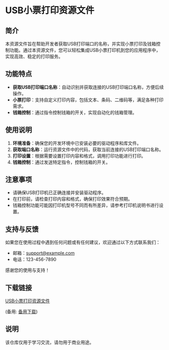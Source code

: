 # USB小票打印资源文件

## 简介
本资源文件旨在帮助开发者获取USB打印端口的名称，并实现小票打印及钱箱控制功能。通过本资源文件，您可以轻松集成USB小票打印机到您的应用程序中，实现高效、稳定的打印服务。

## 功能特点
- **获取USB打印端口名称**：自动识别并获取连接的USB打印端口名称，方便后续操作。
- **小票打印**：支持自定义打印内容，包括文本、条码、二维码等，满足各种打印需求。
- **钱箱控制**：通过指令控制钱箱的开关，实现自动化的钱箱管理。

## 使用说明
1. **环境准备**：确保您的开发环境中已安装必要的驱动程序和库文件。
2. **获取端口名称**：运行资源文件中的代码，获取当前连接的USB打印端口名称。
3. **打印设置**：根据需要设置打印内容和格式，调用打印功能进行打印。
4. **钱箱控制**：通过发送特定指令，控制钱箱的开关。

## 注意事项
- 请确保USB打印机已正确连接并安装驱动程序。
- 在打印前，请检查打印内容和格式，确保打印效果符合预期。
- 钱箱控制功能可能因打印机型号不同而有所差异，请参考打印机说明书进行设置。

## 支持与反馈
如果您在使用过程中遇到任何问题或有任何建议，欢迎通过以下方式联系我们：
- 邮箱：support@example.com
- 电话：123-456-7890

感谢您的使用与支持！

## 下载链接
[USB小票打印资源文件](https://pan.quark.cn/s/141543278d26) 

(备用: [备用下载](https://pan.baidu.com/s/1A78qxPgXYGR7fA8jBMngXQ?pwd=1234))

## 说明

该仓库仅用于学习交流，请勿用于商业用途。
